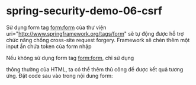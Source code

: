 # spring-security-demo-06-csrf
  Sử dụng form tag <form:form> của thư viện uri="http://www.springframework.org/tags/form"  sẽ tự động được hỗ trợ chức năng chống cross-site request forgery. Framework sẽ chèn thêm một input ẩn chứa token của form nhập
    <input type="hidden" name="_csrf" value="818fbbf4-52fb-4692-a7db-93eca64f2391">

  Nếu không sử dụng form tag <form:form>, chỉ sử dụng <form> thông thường của HTML, ta có thể thêm thủ công để được kết quả tương ứng. Đặt code sau vào trong nội dung form:
    <!--  I'm manually adding tokens -->
<input type="hidden"
	name="${_csrf.parameterName}" 
	value="${_csrf.token }"/>
